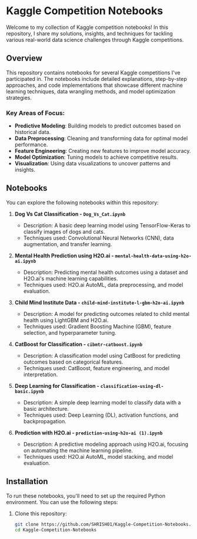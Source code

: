 # Kaggle Competition Notebooks

Welcome to my collection of Kaggle competition notebooks! In this repository, I share my solutions, insights, and techniques for tackling various real-world data science challenges through Kaggle competitions.

## Overview 

This repository contains notebooks for several Kaggle competitions I've participated in. The notebooks include detailed explanations, step-by-step approaches, and code implementations that showcase different machine learning techniques, data wrangling methods, and model optimization strategies.

### Key Areas of Focus:
- **Predictive Modeling**: Building models to predict outcomes based on historical data.
- **Data Preprocessing**: Cleaning and transforming data for optimal model performance.
- **Feature Engineering**: Creating new features to improve model accuracy.
- **Model Optimization**: Tuning models to achieve competitive results.
- **Visualization**: Using data visualizations to uncover patterns and insights.

## Notebooks 

You can explore the following notebooks within this repository:

1. **Dog Vs Cat Classification - `Dog_Vs_Cat.ipynb`**
   - Description: A basic deep learning model using TensorFlow-Keras to classify images of dogs and cats.
   - Techniques used: Convolutional Neural Networks (CNN), data augmentation, and transfer learning.

2. **Mental Health Prediction using H2O.ai - `mental-health-data-using-h2o-ai.ipynb`**
   - Description: Predicting mental health outcomes using a dataset and H2O.ai's machine learning capabilities.
   - Techniques used: H2O.ai AutoML, data preprocessing, and model evaluation.

3. **Child Mind Institute Data - `child-mind-institute-l-gbm-h2o-ai.ipynb`**
   - Description: A model for predicting outcomes related to child mental health using LightGBM and H2O.ai.
   - Techniques used: Gradient Boosting Machine (GBM), feature selection, and hyperparameter tuning.

4. **CatBoost for Classification - `cibmtr-catboost.ipynb`**
   - Description: A classification model using CatBoost for predicting outcomes based on categorical features.
   - Techniques used: CatBoost, feature engineering, and model interpretation.

5. **Deep Learning for Classification - `classification-using-dl-basic.ipynb`**
   - Description: A simple deep learning model to classify data with a basic architecture.
   - Techniques used: Deep Learning (DL), activation functions, and backpropagation.

6. **Prediction with H2O.ai - `prediction-using-h2o-ai (1).ipynb`**
   - Description: A predictive modeling approach using H2O.ai, focusing on automating the machine learning pipeline.
   - Techniques used: H2O.ai AutoML, model stacking, and model evaluation.

## Installation

To run these notebooks, you'll need to set up the required Python environment. You can use the following steps:

1. Clone this repository:
   ```bash
   git clone https://github.com/SHRISH01/Kaggle-Competition-Notebooks.git
   cd Kaggle-Competition-Notebooks
